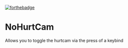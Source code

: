 [![forthebadge](https://forthebadge.com/images/badges/built-with-love.svg)](https://forthebadge.com)

# NoHurtCam

Allows you to toggle the hurtcam via the press of a keybind